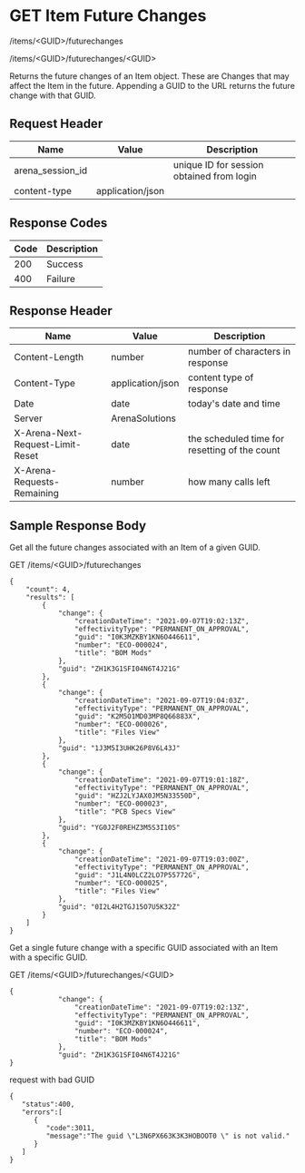 # GET Item Future Changes


/items/&lt;GUID&gt;/futurechanges

/items/&lt;GUID&gt;/futurechanges/&lt;GUID&gt;

Returns the future changes of an Item object. These are Changes that may affect the Item in the future. Appending a GUID to the URL returns the future change with that GUID.

## Request Header

| Name<br> | Value<br> | Description<br> |
|  --- |  --- |  --- | 
| arena_session_id<br> |   | unique ID for session obtained from login<br> |
| content\-type<br> | application/json<br> |   |

## Response Codes

| Code<br> | Description<br> |
|  --- |  --- | 
| 200<br> | Success<br> |
| 400<br> | Failure<br> |

## Response Header

| Name<br> | Value<br> | Description<br> |
|  --- |  --- |  --- | 
| Content\-Length<br> | number<br> | number of characters in response<br> |
| Content\-Type<br> | application/json<br> | content type of response<br> |
| Date<br> | date<br> | today's date and time<br> |
| Server<br> | ArenaSolutions<br> |   |
| X\-Arena\-Next\-Request\-Limit\-Reset<br> | date<br> | the scheduled time for resetting of the count<br> |
| X\-Arena\-Requests\-Remaining<br> | number<br> | how many calls left<br> |

## Sample Response Body
Get all the future changes associated with an Item of a given GUID.



GET /items/&lt;GUID&gt;/futurechanges

```
{
    "count": 4,
    "results": [
        {
            "change": {
                "creationDateTime": "2021-09-07T19:02:13Z",
                "effectivityType": "PERMANENT_ON_APPROVAL",
                "guid": "I0K3MZKBY1KN6O446611",
                "number": "ECO-000024",
                "title": "BOM Mods"
            },
            "guid": "ZH1K3G1SFI04N6T4J21G"
        },
        {
            "change": {
                "creationDateTime": "2021-09-07T19:04:03Z",
                "effectivityType": "PERMANENT_ON_APPROVAL",
                "guid": "K2M5O1MD03MP8Q66883X",
                "number": "ECO-000026",
                "title": "Files View"
            },
            "guid": "1J3M5I3UHK26P8V6L43J"
        },
        {
            "change": {
                "creationDateTime": "2021-09-07T19:01:18Z",
                "effectivityType": "PERMANENT_ON_APPROVAL",
                "guid": "HZJ2LYJAX0JM5N33550D",
                "number": "ECO-000023",
                "title": "PCB Specs View"
            },
            "guid": "YG0J2F0REHZ3M5S3I10S"
        },
        {
            "change": {
                "creationDateTime": "2021-09-07T19:03:00Z",
                "effectivityType": "PERMANENT_ON_APPROVAL",
                "guid": "J1L4N0LCZ2LO7P55772G",
                "number": "ECO-000025",
                "title": "Files View"
            },
            "guid": "0I2L4H2TGJ15O7U5K32Z"
        }
    ]
}
```
Get a single future change with a specific GUID associated with an Item with a specific GUID.



GET /items/&lt;GUID&gt;/futurechanges/&lt;GUID&gt;

```
{
            "change": {
                "creationDateTime": "2021-09-07T19:02:13Z",
                "effectivityType": "PERMANENT_ON_APPROVAL",
                "guid": "I0K3MZKBY1KN6O446611",
                "number": "ECO-000024",
                "title": "BOM Mods"
            },
            "guid": "ZH1K3G1SFI04N6T4J21G"
}
```
request with bad GUID

```
{  
   "status":400,
   "errors":[  
      {  
         "code":3011,
         "message":"The guid \"L3N6PX663K3K3HOBOOT0 \" is not valid."
      }
   ]
}
```
